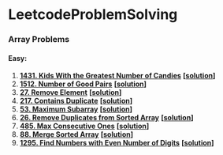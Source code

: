 # LeetcodeProblemSolving

### Array Problems
#### Easy:
1) **[1431. Kids With the Greatest Number of Candies](https://leetcode.com/problems/kids-with-the-greatest-number-of-candies/)** **[[solution](src/main/java/DataStructure/Array/KidsWithCandies.java)]**
2) **[1512. Number of Good Pairs](https://leetcode.com/problems/number-of-good-pairs/)** **[[solution](src/main/java/DataStructure/Array/NumberOfIdenticalPairs.java)]**
3) **[27. Remove Element](https://leetcode.com/problems/remove-element/)** **[[solution](src/main/java/DataStructure/Array/RemoveElement.java)]**
4) **[217. Contains Duplicate](https://leetcode.com/problems/contains-duplicate/)** **[[solution](src/main/java/DataStructure/Array/ContainsDuplicateNumber.java)]**
5) **[53. Maximum Subarray](https://leetcode.com/problems/maximum-subarray/)** **[[solution](src/main/java/DataStructure/Array/MaximumSumSubArray.java)]**
6) **[26. Remove Duplicates from Sorted Array](https://leetcode.com/problems/remove-duplicates-from-sorted-array/)** **[[solution](src/main/java/DataStructure/Array/RemoveDuplicates.java)]**
7) **[485. Max Consecutive Ones](https://leetcode.com/problems/max-consecutive-ones/)** **[[solution](src/main/java/DataStructure/Array/MaxConsecutiveOnes.java)]**
8) **[88. Merge Sorted Array](https://leetcode.com/problems/merge-sorted-array/)** **[[solution](src/main/java/DataStructure/Array/MergeSortedArray.java)]**
9) **[1295. Find Numbers with Even Number of Digits](https://leetcode.com/problems/find-numbers-with-even-number-of-digits/)** **[[solution](src/main/java/DataStructure/Array/FindEvenNumberDigits.java)]**
